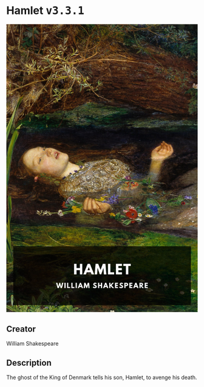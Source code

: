 
# Hamlet <kbd>v3.3.1</kbd>

<center>
  <img src="./cover-1024.jpg"/>
</center>

## Creator
William Shakespeare

## Description
The ghost of the King of Denmark tells his son, Hamlet, to avenge his death.
